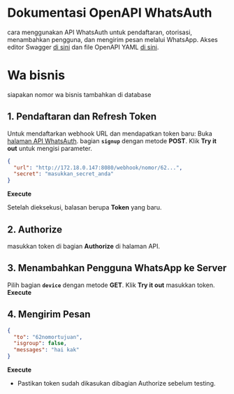 # Dokumentasi OpenAPI WhatsAuth

cara menggunakan API WhatsAuth untuk pendaftaran, otorisasi, menambahkan pengguna, dan mengirim pesan melalui WhatsApp. Akses editor Swagger [di sini](https://editor.swagger.io/) dan file OpenAPI YAML [di sini](https://wa.my.id/apidocs/openapi.yaml).

# Wa bisnis
siapakan nomor wa bisnis tambahkan di database

## 1. Pendaftaran dan Refresh Token

Untuk mendaftarkan webhook URL dan mendapatkan token baru:
Buka [halaman API WhatsAuth](https://wa.ulbi.ac.id/apidocs).
bagian **`signup`** dengan metode **POST**.
Klik **Try it out** untuk mengisi parameter.
   ```json
   {
     "url": "http://172.18.0.147:8080/webhook/nomor/62...",
     "secret": "masukkan_secret_anda"
   }
   ```
**Execute** 

   Setelah dieksekusi, balasan berupa **Token** yang baru.

## 2. Authorize

 masukkan token di bagian **Authorize** di halaman API.

## 3. Menambahkan Pengguna WhatsApp ke Server

Pilih bagian **`device`** dengan metode **GET**.
Klik **Try it out** masukkan token.
**Execute**

## 4. Mengirim Pesan

   ```json
   {
     "to": "62nomortujuan",
     "isgroup": false,
     "messages": "hai kak"
   }
   ```
 **Execute**

- Pastikan token sudah dikasukan dibagian Authorize sebelum testing.
